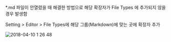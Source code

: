 *.md 파일이 안열렸을 때 해결한 방법으로 해당 확장자가 File Types 에 추가되지 않을 경우 발생함

Setting > Editor > File Types에 해당 그룹(Markdown)에 맞는 곳에 확장자 추가

![2018-04-10 1 26 48](https://user-images.githubusercontent.com/17817719/38536213-f4f16fb6-3cc2-11e8-8bae-40f3e984c4d8.png)